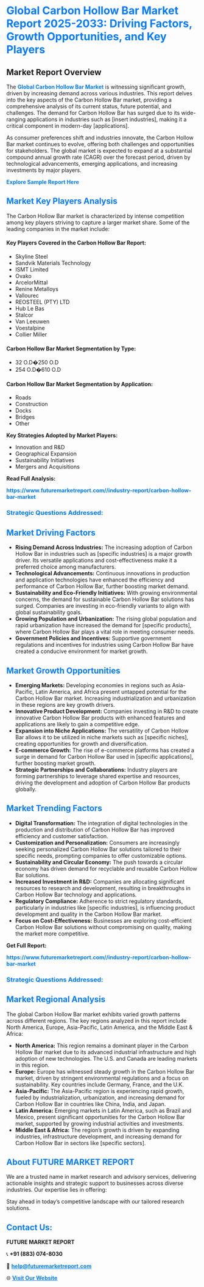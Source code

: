 <h1 style="color: #007BFF;">Global Carbon Hollow Bar Market Report 2025-2033: Driving Factors, Growth Opportunities, and Key Players</h1>

<section id="overview">
<h2>Market Report Overview</h2>
<p>The <a href="https://www.futuremarketreport.com//industry-report/carbon-hollow-bar-market" style="color: #007BFF; text-decoration: none;"><strong>Global Carbon Hollow Bar Market</strong></a> is witnessing significant growth, driven by increasing demand across various industries. This report delves into the key aspects of the Carbon Hollow Bar market, providing a comprehensive analysis of its current status, future potential, and challenges. The demand for Carbon Hollow Bar has surged due to its wide-ranging applications in industries such as [insert industries], making it a critical component in modern-day [applications].</p>
<p>As consumer preferences shift and industries innovate, the Carbon Hollow Bar market continues to evolve, offering both challenges and opportunities for stakeholders. The global market is expected to expand at a substantial compound annual growth rate (CAGR) over the forecast period, driven by technological advancements, emerging applications, and increasing investments by major players.</p>
</section>

<section id="overview">
<p><a href="https://www.futuremarketreport.com//request-sample/reportId=46275" style="color: #007BFF; text-decoration: none;"><strong>Explore Sample Report Here</strong></a></p>
</section>

<section id="key-players">
<h2 style="color: #007BFF;">Market Key Players Analysis</h2>
<p>The Carbon Hollow Bar market is characterized by intense competition among key players striving to capture a larger market share. Some of the leading companies in the market include:</p>
<h4>Key Players Covered in the Carbon Hollow Bar Report:</h4>
<ul><li>Skyline Steel</li><li>Sandvik Materials Technology</li><li>ISMT Limited</li><li>Ovako</li><li>ArcelorMittal</li><li>Renine Metalloys</li><li>Vallourec</li><li>REOSTEEL (PTY) LTD</li><li>Hub Le Bas</li><li>Stalcor</li><li>Van Leeuwen</li><li>Voestalpine</li><li>Collier Miller</li></ul>
<h4>Carbon Hollow Bar Market Segmentation by Type:</h4>
<ul><li>32 O.D�250 O.D</li><li>254 O.D�610 O.D</li></ul>

<h4>Carbon Hollow Bar Market Segmentation by Application:</h4>
<ul><li>Roads</li><li>Construction</li><li>Docks</li><li>Bridges</li><li>Other</li></ul>
<p><strong>Key Strategies Adopted by Market Players:</strong></p>
<ul>
<li>Innovation and R&D</li>
<li>Geographical Expansion</li>
<li>Sustainability Initiatives</li>
<li>Mergers and Acquisitions</li>
</ul>
</section>

<section>
<p><strong>Read Full Analysis: </strong></p><a href="https://www.futuremarketreport.com//industry-report/carbon-hollow-bar-market" style="color: #007BFF; text-decoration: none;"><strong>https://www.futuremarketreport.com//industry-report/carbon-hollow-bar-market</strong></a>
<h3 style="color: #007BFF;">Strategic Questions Addressed:</h3>
</section>

<section id="driving-factors">
<h2 style="color: #007BFF;">Market Driving Factors</h2>
<ul>
<li><strong>Rising Demand Across Industries:</strong> The increasing adoption of Carbon Hollow Bar in industries such as [specific industries] is a major growth driver. Its versatile applications and cost-effectiveness make it a preferred choice among manufacturers.</li>
<li><strong>Technological Advancements:</strong> Continuous innovations in production and application technologies have enhanced the efficiency and performance of Carbon Hollow Bar, further boosting market demand.</li>
<li><strong>Sustainability and Eco-Friendly Initiatives:</strong> With growing environmental concerns, the demand for sustainable Carbon Hollow Bar solutions has surged. Companies are investing in eco-friendly variants to align with global sustainability goals.</li>
<li><strong>Growing Population and Urbanization:</strong> The rising global population and rapid urbanization have increased the demand for [specific products], where Carbon Hollow Bar plays a vital role in meeting consumer needs.</li>
<li><strong>Government Policies and Incentives:</strong> Supportive government regulations and incentives for industries using Carbon Hollow Bar have created a conducive environment for market growth.</li>
</ul>
</section>

<section id="growth-opportunities">
<h2 style="color: #007BFF;">Market Growth Opportunities</h2>
<ul>
<li><strong>Emerging Markets:</strong> Developing economies in regions such as Asia-Pacific, Latin America, and Africa present untapped potential for the Carbon Hollow Bar market. Increasing industrialization and urbanization in these regions are key growth drivers.</li>
<li><strong>Innovative Product Development:</strong> Companies investing in R&D to create innovative Carbon Hollow Bar products with enhanced features and applications are likely to gain a competitive edge.</li>
<li><strong>Expansion into Niche Applications:</strong> The versatility of Carbon Hollow Bar allows it to be utilized in niche markets such as [specific niches], creating opportunities for growth and diversification.</li>
<li><strong>E-commerce Growth:</strong> The rise of e-commerce platforms has created a surge in demand for Carbon Hollow Bar used in [specific applications], further boosting market growth.</li>
<li><strong>Strategic Partnerships and Collaborations:</strong> Industry players are forming partnerships to leverage shared expertise and resources, driving the development and adoption of Carbon Hollow Bar products globally.</li>
</ul>
</section>

<section id="trending-factors">
<h2 style="color: #007BFF;">Market Trending Factors</h2>
<ul>
<li><strong>Digital Transformation:</strong> The integration of digital technologies in the production and distribution of Carbon Hollow Bar has improved efficiency and customer satisfaction.</li>
<li><strong>Customization and Personalization:</strong> Consumers are increasingly seeking personalized Carbon Hollow Bar solutions tailored to their specific needs, prompting companies to offer customizable options.</li>
<li><strong>Sustainability and Circular Economy:</strong> The push towards a circular economy has driven demand for recyclable and reusable Carbon Hollow Bar solutions.</li>
<li><strong>Increased Investment in R&D:</strong> Companies are allocating significant resources to research and development, resulting in breakthroughs in Carbon Hollow Bar technology and applications.</li>
<li><strong>Regulatory Compliance:</strong> Adherence to strict regulatory standards, particularly in industries like [specific industries], is influencing product development and quality in the Carbon Hollow Bar market.</li>
<li><strong>Focus on Cost-Effectiveness:</strong> Businesses are exploring cost-efficient Carbon Hollow Bar solutions without compromising on quality, making the market more competitive.</li>
</ul>
</section>

<section>
<p><strong>Get Full Report: </strong></p><a href="https://www.futuremarketreport.com//industry-report/carbon-hollow-bar-market" style="color: #007BFF; text-decoration: none;"><strong>https://www.futuremarketreport.com//industry-report/carbon-hollow-bar-market</strong></a>
<h3 style="color: #007BFF;">Strategic Questions Addressed:</h3>
</section>


<section id="regional-analysis">
<h2 style="color: #007BFF;">Market Regional Analysis</h2>
<p>The global Carbon Hollow Bar market exhibits varied growth patterns across different regions. The key regions analyzed in this report include North America, Europe, Asia-Pacific, Latin America, and the Middle East & Africa:</p>
<ul>
<li><strong>North America:</strong> This region remains a dominant player in the Carbon Hollow Bar market due to its advanced industrial infrastructure and high adoption of new technologies. The U.S. and Canada are leading markets in this region.</li>
<li><strong>Europe:</strong> Europe has witnessed steady growth in the Carbon Hollow Bar market, driven by stringent environmental regulations and a focus on sustainability. Key countries include Germany, France, and the U.K.</li>
<li><strong>Asia-Pacific:</strong> The Asia-Pacific region is experiencing rapid growth, fueled by industrialization, urbanization, and increasing demand for Carbon Hollow Bar in countries like China, India, and Japan.</li>
<li><strong>Latin America:</strong> Emerging markets in Latin America, such as Brazil and Mexico, present significant opportunities for the Carbon Hollow Bar market, supported by growing industrial activities and investments.</li>
<li><strong>Middle East & Africa:</strong> The region’s growth is driven by expanding industries, infrastructure development, and increasing demand for Carbon Hollow Bar in sectors like [specific sectors].</li>
</ul>
</section>

<footer>
<h2 style="color: #007BFF;">About FUTURE MARKET REPORT</h2>
<p>We are a trusted name in market research and advisory services, delivering actionable insights and strategic support to businesses across diverse industries. Our expertise lies in offering:</p>

<p>Stay ahead in today’s competitive landscape with our tailored research solutions.</p>

<h2 style="color: #007BFF;">Contact Us:</h2>
<p><strong>FUTURE MARKET REPORT</strong></p>
<p>📞 <strong>+91 (883) 074-8030</strong></p>
<p>📧 <strong><a href="mailto:help@futuremarketreport.com" style="color: #007BFF;">help@futuremarketreport.com</a></strong></p>
<p>🌐 <strong><a href="https://www.futuremarketreport.com/" style="color: #007BFF;">Visit Our Website</a></strong></p>
</footer>